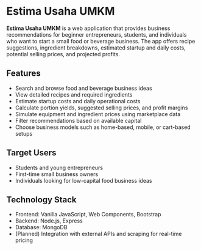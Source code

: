 # Estima Usaha UMKM

**Estima Usaha UMKM** is a web application that provides business recommendations for beginner entrepreneurs, students, and individuals who want to start a small food or beverage business. The app offers recipe suggestions, ingredient breakdowns, estimated startup and daily costs, potential selling prices, and projected profits.

## Features

- Search and browse food and beverage business ideas  
- View detailed recipes and required ingredients  
- Estimate startup costs and daily operational costs  
- Calculate portion yields, suggested selling prices, and profit margins  
- Simulate equipment and ingredient prices using marketplace data  
- Filter recommendations based on available capital  
- Choose business models such as home-based, mobile, or cart-based setups

## Target Users

- Students and young entrepreneurs  
- First-time small business owners  
- Individuals looking for low-capital food business ideas

## Technology Stack

- Frontend: Vanilla JavaScript, Web Components, Bootstrap
- Backend: Node.js, Express  
- Database: MongoDB  
- (Planned) Integration with external APIs and scraping for real-time pricing
